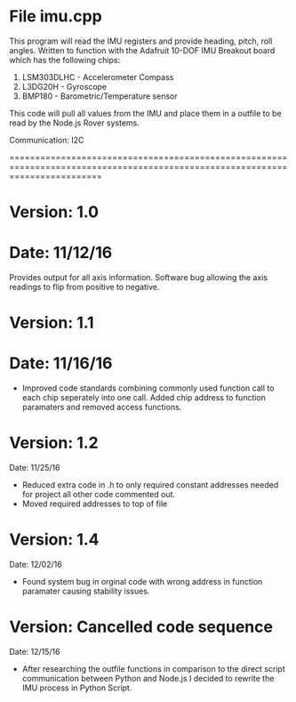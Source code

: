 File imu.cpp
==============================================================================================================================

This program will read the IMU registers and provide heading, pitch, roll angles.  Written to function with the Adafruit 10-DOF 
IMU Breakout board which has the following chips:

1. LSM303DLHC - Accelerometer Compass
2. L3DG20H - Gyroscope
3. BMP180 - Barometric/Temperature sensor

This code will pull all values from the IMU and place them in a outfile to be
read by the Node.js Rover systems.

Communication: I2C

==============================================================================================================================

Version:  1.0 
=============
Date:  11/12/16
=============
Provides output for all axis information.  Software bug allowing the axis readings to flip from positive to negative.

Version:   1.1
=============
Date:  11/16/16
=============
- Improved code standards combining commonly used function call to each chip seperately into one call.  Added chip address to function paramaters and removed access functions.

Version:   1.2
=============
Date:  11/25/16

- Reduced extra code in .h to only required constant addresses needed for project all other code commented out.
- Moved required addresses to top of file

Version:   1.4
=============
Date:  12/02/16

- Found system bug in orginal code with wrong address in function paramater causing stability issues.

Version:  Cancelled code sequence
=============
Date:  12/15/16

- After researching the outfile functions in comparison to the direct script 
communication between Python and Node.js I decided to rewrite the IMU process in 
Python Script.
